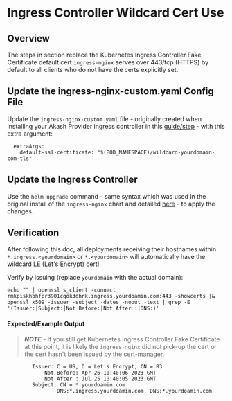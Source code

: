 # Ingress Controller Wildcard Cert Use

## Overview

The steps in section replace the Kubernetes Ingress Controller Fake Certificate default cert `ingress-nginx` serves over 443/tcp (HTTPS) by default to all clients who do not have the certs explicitly set.

## Update the ingress-nginx-custom.yaml Config File

Update the `ingress-nginx-custom.yaml` file - originally created when installing your Akash Provider ingress controller in this [guide/step](../../../../providers/build-a-cloud-provider/tls-certs-for-akash-provider-optional-step/ingress-controller-wildcard-cert-use.md) - with this extra argument:

```
  extraArgs:
    default-ssl-certificate: "$(POD_NAMESPACE)/wildcard-yourdomain-com-tls"
```

## Update the Ingress Controller

Use the `helm upgrade` command - same syntax which was used in the original install of the `ingress-nginx` chart and detailed [here](../../../../providers/build-a-cloud-provider/tls-certs-for-akash-provider-optional-step/ingress-controller-wildcard-cert-use.md) - to apply the changes.

## Verification

After following this doc, all deployments receiving their hostnames within `*.ingress.<yourdomain>` or `*.<yourdomain>` will automatically have the wildcard LE (Let's Encrypt) cert!

Verify by issuing (replace `yourdomain` with the actual domain):

```
echo "" | openssl s_client -connect rmkpiskhbhfpr3901cqok3dhrk.ingress.yourdoamin.com:443 -showcerts |& openssl x509 -issuer -subject -dates -noout -text | grep -E '(Issuer:|Subject:|Not Before:|Not After :|DNS:)'
```

#### Expected/Example Output

> _**NOTE**_ - If you still get Kubernetes Ingress Controller Fake Certificate at this point, it is likely the `ingress-nginx` did not pick-up the cert or the cert hasn't been issued by the cert-manager.

```
        Issuer: C = US, O = Let's Encrypt, CN = R3
            Not Before: Apr 26 10:40:06 2023 GMT
            Not After : Jul 25 10:40:05 2023 GMT
        Subject: CN = *.yourdoamin.com
                DNS:*.ingress.yourdoamin.com, DNS:*.yourdoamin.com
```
